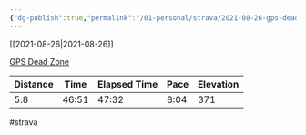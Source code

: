 ```yaml
---
{"dg-publish":true,"permalink":"/01-personal/strava/2021-08-26-gps-dead-zone/"}
---
```



[[2021-08-26\|2021-08-26]]

[GPS Dead Zone](https://www.strava.com/activities/5858246849)

| Distance | Time  | Elapsed Time | Pace | Elevation |
| -------- | ----- | ------------ | ---- | --------- |
| 5.8      | 46:51 | 47:32        | 8:04 | 371       |




#strava
